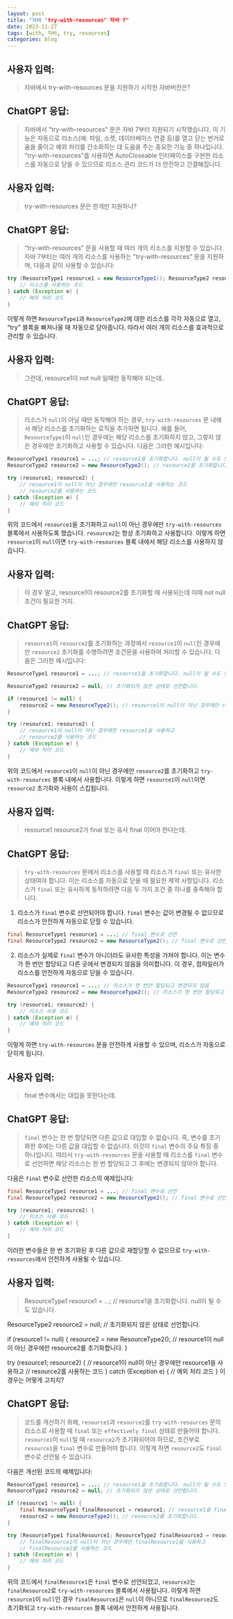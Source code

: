 ```yaml
---
layout: post
title: "자바 "try-with-resources" 자바 7"
date: 2023-11-27
tags: [with, 자바, try, resources]
categories: blog
---
```


## 사용자 입력:
> 자바에서  try-with-resources 문을 지원하기 시작한 자바버전은?

## ChatGPT 응답:
> 자바에서 "try-with-resources" 문은 자바 7부터 지원되기 시작했습니다. 이 기능은 자동으로 리소스(예: 파일, 소켓, 데이터베이스 연결 등)를 열고 닫는 번거로움을 줄이고 예외 처리를 간소화하는 데 도움을 주는 중요한 기능 중 하나입니다. "try-with-resources"를 사용하면 AutoCloseable 인터페이스를 구현한 리소스를 자동으로 닫을 수 있으므로 리소스 관리 코드가 더 안전하고 간결해집니다.

## 사용자 입력:
>   try-with-resources 문은 한개만 지원하나?

## ChatGPT 응답:
> "try-with-resources" 문을 사용할 때 여러 개의 리소스를 지원할 수 있습니다. 자바 7부터는 여러 개의 리소스를 사용하는 "try-with-resources" 문을 지원하며, 다음과 같이 사용할 수 있습니다:

```java
try (ResourceType1 resource1 = new ResourceType1(); ResourceType2 resource2 = new ResourceType2()) {
    // 리소스를 사용하는 코드
} catch (Exception e) {
    // 예외 처리 코드
}
```

이렇게 하면 `ResourceType1`과 `ResourceType2`에 대한 리소스를 각각 자동으로 열고, "try" 블록을 빠져나올 때 자동으로 닫아줍니다. 따라서 여러 개의 리소스를 효과적으로 관리할 수 있습니다.

## 사용자 입력:
> 그런데, resource1이 not null 일때만 동작해야 되는데..

## ChatGPT 응답:
> 리소스가 `null`이 아닐 때만 동작해야 하는 경우, `try-with-resources` 문 내에서 해당 리소스를 초기화하는 로직을 추가하면 됩니다. 예를 들어, `ResourceType1`이 `null`인 경우에는 해당 리소스를 초기화하지 않고, 그렇지 않은 경우에만 초기화하고 사용할 수 있습니다. 다음은 그러한 예시입니다:

```java
ResourceType1 resource1 = ...; // resource1을 초기화합니다. null이 될 수도 있습니다.
ResourceType2 resource2 = new ResourceType2(); // resource2를 초기화합니다.

try (resource1; resource2) {
    // resource1이 null이 아닌 경우에만 resource1을 사용하는 코드
    // resource2를 사용하는 코드
} catch (Exception e) {
    // 예외 처리 코드
}
```

위의 코드에서 `resource1`을 초기화하고 `null`이 아닌 경우에만 `try-with-resources` 블록에서 사용하도록 했습니다. `resource2`는 항상 초기화하고 사용합니다. 이렇게 하면 `resource1`이 `null`이면 `try-with-resources` 블록 내에서 해당 리소스를 사용하지 않습니다.

## 사용자 입력:
> 이 경우 말고, resource1이 resource2를 초기화할 때 사용되는데 이때 not null조건이 필요한 거지.

## ChatGPT 응답:
> `resource1`이 `resource2`를 초기화하는 과정에서 `resource1`이 `null`인 경우에만 `resource2` 초기화를 수행하려면 조건문을 사용하여 처리할 수 있습니다. 다음은 그러한 예시입니다:

```java
ResourceType1 resource1 = ...; // resource1을 초기화합니다. null이 될 수도 있습니다.

ResourceType2 resource2 = null; // 초기화되지 않은 상태로 선언합니다.

if (resource1 != null) {
    resource2 = new ResourceType2(); // resource1이 null이 아닌 경우에만 resource2를 초기화합니다.
}

try (resource1; resource2) {
    // resource1이 null이 아닌 경우에만 resource1을 사용하고
    // resource2를 사용하는 코드
} catch (Exception e) {
    // 예외 처리 코드
}
```

위의 코드에서 `resource1`이 `null`이 아닌 경우에만 `resource2`를 초기화하고 `try-with-resources` 블록 내에서 사용합니다. 이렇게 하면 `resource1`이 `null`이면 `resource2` 초기화와 사용이 스킵됩니다.

## 사용자 입력:
> resource1 resource2가 final 또는 유사 final 이어야 한다는데.

## ChatGPT 응답:
> `try-with-resources` 문에서 리소스를 사용할 때 리소스가 `final` 또는 유사한 상태여야 합니다. 이는 리소스를 자동으로 닫을 때 필요한 제약 사항입니다. 리소스가 `final` 또는 유사하게 동작하려면 다음 두 가지 조건 중 하나를 충족해야 합니다.

1. 리소스가 `final` 변수로 선언되어야 합니다. `final` 변수는 값이 변경될 수 없으므로 리소스가 안전하게 자동으로 닫힐 수 있습니다.

```java
final ResourceType1 resource1 = ...; // final 변수로 선언
final ResourceType2 resource2 = new ResourceType2(); // final 변수로 선언
```

2. 리소스가 실제로 `final` 변수가 아니더라도 유사한 특성을 가져야 합니다. 이는 변수가 한 번만 할당되고 다른 곳에서 변경되지 않음을 의미합니다. 이 경우, 컴파일러가 리소스를 안전하게 자동으로 닫을 수 있습니다.

```java
ResourceType1 resource1 = ...; // 리소스가 한 번만 할당되고 변경되지 않음
ResourceType2 resource2 = new ResourceType2(); // 리소스가 한 번만 할당되고 변경되지 않음

try (resource1; resource2) {
    // 리소스 사용 코드
} catch (Exception e) {
    // 예외 처리 코드
}
```

이렇게 하면 `try-with-resources` 문을 안전하게 사용할 수 있으며, 리소스가 자동으로 닫히게 됩니다.

## 사용자 입력:
> final 변수에서는 대입을 못한다는데.

## ChatGPT 응답:
> `final` 변수는 한 번 할당되면 다른 값으로 대입할 수 없습니다. 즉, 변수를 초기화한 후에는 다른 값을 대입할 수 없습니다. 이것이 `final` 변수의 주요 특징 중 하나입니다. 따라서 `try-with-resources` 문을 사용할 때 리소스를 `final` 변수로 선언하면 해당 리소스는 한 번 할당되고 그 후에는 변경되지 않아야 합니다.

다음은 `final` 변수로 선언한 리소스의 예제입니다:

```java
final ResourceType1 resource1 = ...; // final 변수로 선언
final ResourceType2 resource2 = new ResourceType2(); // final 변수로 선언

try (resource1; resource2) {
    // 리소스 사용 코드
} catch (Exception e) {
    // 예외 처리 코드
}
```

이러한 변수들은 한 번 초기화된 후 다른 값으로 재할당할 수 없으므로 `try-with-resources`에서 안전하게 사용될 수 있습니다.

## 사용자 입력:
> ResourceType1 resource1 = ...; // resource1을 초기화합니다. null이 될 수도 있습니다.

ResourceType2 resource2 = null; // 초기화되지 않은 상태로 선언합니다.

if (resource1 != null) {
    resource2 = new ResourceType2(); // resource1이 null이 아닌 경우에만 resource2를 초기화합니다.
}

try (resource1; resource2) {
    // resource1이 null이 아닌 경우에만 resource1을 사용하고
    // resource2를 사용하는 코드
} catch (Exception e) {
    // 예외 처리 코드
}
이 경우는 어떻게 고치지?

## ChatGPT 응답:
> 코드를 개선하기 위해, `resource1`과 `resource2`를 `try-with-resources` 문의 리소스로 사용할 때 `final` 또는 `effectively final` 상태로 만들어야 합니다. `resource1`이 `null`일 때 `resource2`가 초기화되어야 하므로, 조건부로 `resource1`을 `final` 변수로 만들어야 합니다. 이렇게 하면 `resource2`도 `final` 변수로 선언될 수 있습니다.

다음은 개선된 코드의 예제입니다:

```java
ResourceType1 resource1 = ...; // resource1을 초기화합니다. null이 될 수도 있습니다.
ResourceType2 resource2 = null; // 초기화되지 않은 상태로 선언합니다.

if (resource1 != null) {
    final ResourceType1 finalResource1 = resource1; // resource1을 final 변수로 만듭니다.
    resource2 = new ResourceType2(); // resource2를 초기화합니다.
}

try (ResourceType1 finalResource1; ResourceType2 finalResource2 = resource2) {
    // finalResource1이 null이 아닌 경우에만 finalResource1을 사용하고
    // finalResource2를 사용하는 코드
} catch (Exception e) {
    // 예외 처리 코드
}
```

위의 코드에서 `finalResource1`은 `final` 변수로 선언되었고, `resource2`는 `finalResource2`로 `try-with-resources` 블록에서 사용됩니다. 이렇게 하면 `resource1`이 `null`인 경우 `finalResource1`은 `null`이 아니므로 `finalResource2`도 초기화되고 `try-with-resources` 블록 내에서 안전하게 사용됩니다.

